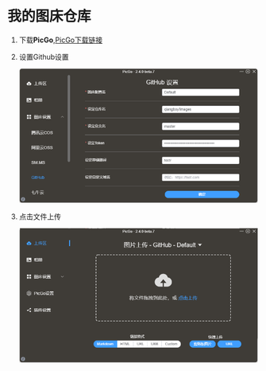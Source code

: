 # 我的图床仓库

1. 下载**PicGo**,[PicGo下载链接](https://github.com/Molunerfinn/PicGo/releases)

2. 设置Github设置

    ![](https://raw.githubusercontent.com/qiangboy/images/master/test/Snipaste_2024-07-16_16-12-41.png)

3. 点击文件上传

   ![](https://raw.githubusercontent.com/qiangboy/images/master/test/Snipaste_2024-07-16_16-16-32.png)